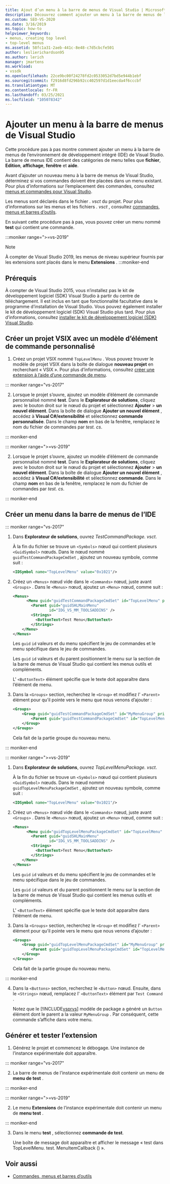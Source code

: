 ```yaml
---
title: Ajout d’un menu à la barre de menus de Visual Studio | Microsoft Docs
description: Découvrez comment ajouter un menu à la barre de menus de l’environnement de développement intégré (IDE) de Visual Studio.
ms.custom: SEO-VS-2020
ms.date: 3/16/2019
ms.topic: how-to
helpviewer_keywords:
- menus, creating top level
- top-level menus
ms.assetid: 58fc1a31-2aeb-441c-8e48-c7d5cbcfe501
author: leslierichardson95
ms.author: lerich
manager: jmartens
ms.workload:
- vssdk
ms.openlocfilehash: 22ce9bc00f24278fd2c0533052d7bd5e944b1ebf
ms.sourcegitcommit: f2916d8fd296b92cc402597d1d1eecda4f6cccbf
ms.translationtype: MT
ms.contentlocale: fr-FR
ms.lasthandoff: 03/25/2021
ms.locfileid: "105078342"
---
```

# <a name="add-a-menu-to-the-visual-studio-menu-bar"></a>Ajouter un menu à la barre de menus de Visual Studio

Cette procédure pas à pas montre comment ajouter un menu à la barre de menus de l’environnement de développement intégré (IDE) de Visual Studio. La barre de menus IDE contient des catégories de menu telles que **fichier**, **Edition**, **affichage**, **fenêtre** et **aide**.

Avant d’ajouter un nouveau menu à la barre de menus de Visual Studio, déterminez si vos commandes doivent être placées dans un menu existant. Pour plus d’informations sur l’emplacement des commandes, consultez [menus et commandes pour Visual Studio](../extensibility/ux-guidelines/menus-and-commands-for-visual-studio.md).

Les menus sont déclarés dans le fichier *. vsct* du projet. Pour plus d’informations sur les menus et les fichiers *. vsct* , consultez [commandes, menus et barres d’outils](../extensibility/internals/commands-menus-and-toolbars.md).

En suivant cette procédure pas à pas, vous pouvez créer un menu nommé **test** qui contient une commande.

:::moniker range=">=vs-2019"
> [!NOTE]
> À compter de Visual Studio 2019, les menus de niveau supérieur fournis par les extensions sont placés dans le menu **Extensions** .
:::moniker-end

## <a name="prerequisites"></a>Prérequis

À compter de Visual Studio 2015, vous n’installez pas le kit de développement logiciel (SDK) Visual Studio à partir du centre de téléchargement. Il est inclus en tant que fonctionnalité facultative dans le programme d’installation de Visual Studio. Vous pouvez également installer le kit de développement logiciel (SDK) Visual Studio plus tard. Pour plus d’informations, consultez [installer le kit de développement logiciel (SDK) Visual Studio](../extensibility/installing-the-visual-studio-sdk.md).

## <a name="create-a-vsix-project-that-has-a-custom-command-item-template"></a>Créer un projet VSIX avec un modèle d’élément de commande personnalisé

1. Créez un projet VSIX nommé `TopLevelMenu` . Vous pouvez trouver le modèle de projet VSIX dans la boîte de dialogue **nouveau projet** en recherchant « VSIX ».  Pour plus d’informations, consultez [créer une extension à l’aide d’une commande de menu](../extensibility/creating-an-extension-with-a-menu-command.md).

::: moniker range="vs-2017"

2. Lorsque le projet s’ouvre, ajoutez un modèle d’élément de commande personnalisé nommé **test**. Dans le **Explorateur de solutions**, cliquez avec le bouton droit sur le nœud du projet et sélectionnez **Ajouter**  >   **un nouvel élément**. Dans la boîte de dialogue **Ajouter un nouvel élément** , accédez à **Visual C#/extensibilité** et sélectionnez **commande personnalisée**. Dans le champ **nom** en bas de la fenêtre, remplacez le nom du fichier de commandes par *test. cs*.

::: moniker-end

::: moniker range=">=vs-2019"

2. Lorsque le projet s’ouvre, ajoutez un modèle d’élément de commande personnalisé nommé **test**. Dans le **Explorateur de solutions**, cliquez avec le bouton droit sur le nœud du projet et sélectionnez **Ajouter**  >   **un nouvel élément**. Dans la boîte de dialogue **Ajouter un nouvel élément** , accédez à **Visual C#/extensibilité** et sélectionnez **commande**. Dans le champ **nom** en bas de la fenêtre, remplacez le nom du fichier de commandes par *test. cs*.

::: moniker-end

## <a name="create-a-menu-on-the-ide-menu-bar"></a>Créer un menu dans la barre de menus de l’IDE

::: moniker range="vs-2017"

1. Dans **Explorateur de solutions**, ouvrez *TestCommandPackage. vsct*.

    À la fin du fichier se trouve un `<Symbols>` nœud qui contient plusieurs `<GuidSymbol>` nœuds. Dans le nœud nommé `guidTestCommandPackageCmdSet` , ajoutez un nouveau symbole, comme suit :

   ```xml
   <IDSymbol name="TopLevelMenu" value="0x1021"/>
   ```

2. Créez un `<Menus>` nœud vide dans le `<Commands>` nœud, juste avant `<Groups>` . Dans le `<Menus>` nœud, ajoutez un `<Menu>` nœud, comme suit :

   ```xml
   <Menus>
         <Menu guid="guidTestCommandPackageCmdSet" id="TopLevelMenu" priority="0x700" type="Menu">
           <Parent guid="guidSHLMainMenu"
                   id="IDG_VS_MM_TOOLSADDINS" />
           <Strings>
             <ButtonText>Test Menu</ButtonText>
           </Strings>
       </Menu>
   </Menus>
   ```

    Les `guid` `id` valeurs et du menu spécifient le jeu de commandes et le menu spécifique dans le jeu de commandes.

    Les `guid` `id` valeurs et du parent positionnent le menu sur la section de la barre de menus de Visual Studio qui contient les menus outils et compléments.

    L' `<ButtonText>` élément spécifie que le texte doit apparaître dans l’élément de menu.

3. Dans la `<Groups>` section, recherchez le `<Group>` et modifiez l' `<Parent>` élément pour qu’il pointe vers le menu que nous venons d’ajouter :

   ```xml
   <Groups>
       <Group guid="guidTestCommandPackageCmdSet" id="MyMenuGroup" priority="0x0600">
           <Parent guid="guidTestCommandPackageCmdSet" id="TopLevelMenu"/>
       </Group>
   </Groups>
   ```

    Cela fait de la partie groupe du nouveau menu.

::: moniker-end

::: moniker range=">=vs-2019"

1. Dans **Explorateur de solutions**, ouvrez *TopLevelMenuPackage. vsct*.

    À la fin du fichier se trouve un `<Symbols>` nœud qui contient plusieurs `<GuidSymbol>` nœuds. Dans le nœud nommé `guidTopLevelMenuPackageCmdSet` , ajoutez un nouveau symbole, comme suit :

   ```xml
   <IDSymbol name="TopLevelMenu" value="0x1021"/>
   ```

2. Créez un `<Menus>` nœud vide dans le `<Commands>` nœud, juste avant `<Groups>` . Dans le `<Menus>` nœud, ajoutez un `<Menu>` nœud, comme suit :

   ```xml
   <Menus>
         <Menu guid="guidTopLevelMenuPackageCmdSet" id="TopLevelMenu" priority="0x700" type="Menu">
           <Parent guid="guidSHLMainMenu"
                   id="IDG_VS_MM_TOOLSADDINS" />
           <Strings>
             <ButtonText>Test Menu</ButtonText>
           </Strings>
       </Menu>
   </Menus>
   ```

    Les `guid` `id` valeurs et du menu spécifient le jeu de commandes et le menu spécifique dans le jeu de commandes.

    Les `guid` `id` valeurs et du parent positionnent le menu sur la section de la barre de menus de Visual Studio qui contient les menus outils et compléments.

    L' `<ButtonText>` élément spécifie que le texte doit apparaître dans l’élément de menu.

3. Dans la `<Groups>` section, recherchez le `<Group>` et modifiez l' `<Parent>` élément pour qu’il pointe vers le menu que nous venons d’ajouter :

   ```xml
   <Groups>
       <Group guid="guidTopLevelMenuPackageCmdSet" id="MyMenuGroup" priority="0x0600">
           <Parent guid="guidTopLevelMenuPackageCmdSet" id="TopLevelMenu"/>
       </Group>
   </Groups>
   ```

    Cela fait de la partie groupe du nouveau menu.

::: moniker-end

4. Dans la `<Buttons>` section, recherchez le `<Button>` nœud. Ensuite, dans le `<Strings>` nœud, remplacez l' `<ButtonText>` élément par `Test Command` .

    Notez que le [!INCLUDE[vsprvs](../code-quality/includes/vsprvs_md.md)] modèle de package a généré un `Button` élément dont le parent a la valeur `MyMenuGroup` . Par conséquent, cette commande s’affiche dans votre menu.

## <a name="build-and-test-the-extension"></a>Générer et tester l’extension

1. Générez le projet et commencez le débogage. Une instance de l’instance expérimentale doit apparaître.

::: moniker range="vs-2017"

2. La barre de menus de l’instance expérimentale doit contenir un menu de **menu de test** .

::: moniker-end

::: moniker range=">=vs-2019"

2. Le menu **Extensions** de l’instance expérimentale doit contenir un menu de **menu test** .

::: moniker-end

3. Dans le menu **test** , sélectionnez **commande de test**.

    Une boîte de message doit apparaître et afficher le message « test dans TopLevelMenu. test. MenuItemCallback () ».

## <a name="see-also"></a>Voir aussi

- [Commandes, menus et barres d’outils](../extensibility/internals/commands-menus-and-toolbars.md)

